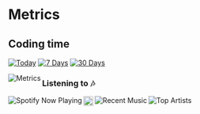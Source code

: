 <!-- ### Hello there <img src="https://raw.githubusercontent.com/AjmalShajahan/AjmalShajahan/main/wave.gif" width="30px"> -->

<!-- ![Profile Views](https://hits.seeyoufarm.com/api/count/incr/badge.svg?url=https%3A%2F%2Fgithub.com%2FAjmalShajahan&count_bg=%230088CC&title_bg=%23000000&icon=&icon_color=%23E7E7E7&title=Profile+Views&edge_flat=true) -->

# Metrics

## Coding time

[<img alt="Today" src="https://img.shields.io/endpoint?url=https://wakapi.dev/api/compat/shields/v1/AjmalShajahan/interval:today&label=today&style=plastic">](#)
[<img alt="7 Days" src="https://img.shields.io/endpoint?url=https://wakapi.dev/api/compat/shields/v1/AjmalShajahan/interval:7_days&label=last%207d&style=plastic">](#)
[<img alt="30 Days" src="https://img.shields.io/endpoint?url=https://wakapi.dev/api/compat/shields/v1/AjmalShajahan/interval:30_days&label=last%2030d&style=plastic">](#)

<!--
### Trophies 🏆

![Github Trophy](https://github-profile-trophy.vercel.app/?username=AjmalShajahan&theme=dracula)

### Stats ⚡️

![Github Activity Graph](https://activity-graph.herokuapp.com/graph?username=AjmalShajahan&custom_title=Activity+Graph&theme=dracula)

![Github Stats](https://github-readme-stats.vercel.app/api?username=AjmalShajahan&show_icons=true&title_color=0088CC&custom_title=GitHub+Stats&icon_color=0088CC&include_all_commits=true&theme=dracula&cache_seconds=86400&count_private=true)

![GitHub Streak](http://github-readme-streak-stats.herokuapp.com?user=AjmalShajahan&theme=dracula)

### Top Langs
![Top Langs](https://github-readme-stats.vercel.app/api/top-langs/?username=AjmalShajahan&show_icons=true&title_color=0088CC&icon_color=0088CC&ring=0088CC&fire=e25822&include_all_commits=true&theme=dracula&cache_seconds=86400&count_private=true&layout=compact&langs_count=10)

![Wakatime Stats](https://github-readme-stats.vercel.app/api/wakatime?username=AjmalShajahan&title_color=0088CC&icon_color=0088CC&theme=dracula&layout=compact)
-->

<!-- ## 📊 Stats -->

<!-- ![Metrics](https://github.com/AjmalShajahan/AjmalShajahan/raw/main/metrics.svg) -->
[<img align="left" alt="Metrics" src="https://gist.githubusercontent.com/AjmalShajahan/05441958052d15ed8ca2ff5f50cb7922/raw/metrics.svg">](#)

<!-- ![Spotify Playlist](https://github.com/AjmalShajahan/AjmalShajahan/raw/main/metrics.plugin.music.playlist.spotify.svg) -->

<!-- ![Recent Music](https://github.com/AjmalShajahan/AjmalShajahan/raw/main/metrics.plugin.music.recent.svg) -->
<!-- ![Top Artist](https://github.com/AjmalShajahan/AjmalShajahan/raw/main/metrics.plugin.music.top.artist.svg) -->

### Listening to 🎶
[<img align="left" alt="Spotify Now Playing" src="https://spotify-readme-ajmalshajahan.vercel.app/api?theme=dark&spin=true&scan=true&rainbow=true">](https://spotify-readme-ajmalshajahan.vercel.app/api/play)
[<img align="left" alt="GitHub Icon" width="20px" src="https://cdn.jsdelivr.net/npm/simple-icons@v9/icons/github.svg">](https://github.com/AjmalShajahan/Spotify-Readme)

[<img align="left" alt="Recent Music" src="https://gist.githubusercontent.com/AjmalShajahan/05441958052d15ed8ca2ff5f50cb7922/raw/metrics.plugin.music.recent.svg">](#)

[<img align="left" alt="Top Artists" src="https://gist.githubusercontent.com/AjmalShajahan/05441958052d15ed8ca2ff5f50cb7922/raw/metrics.plugin.music.top.artists.svg">](#)





